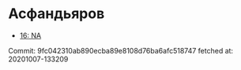 # Асфандьяров
- [16: NA](16.md)

Commit: 9fc042310ab890ecba89e8108d76ba6afc518747
 fetched at: 20201007-133209
